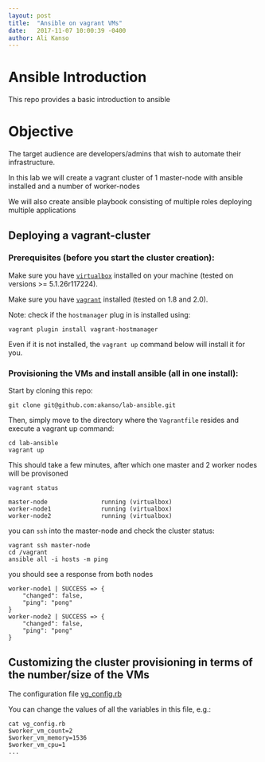 ```yaml
---
layout: post
title:  "Ansible on vagrant VMs"
date:   2017-11-07 10:00:39 -0400
author: Ali Kanso
---
```


# Ansible Introduction

This repo provides a basic introduction to ansible

# Objective

The target audience are developers/admins that wish to automate their infrastructure.

In this lab we will create a vagrant cluster of 1 master-node with ansible installed and a number of worker-nodes

We will also create ansible playbook consisting of multiple roles deploying multiple applications

## Deploying a vagrant-cluster 
### Prerequisites (before you start the cluster creation):

Make sure you have [`virtualbox`](https://www.virtualbox.org/wiki/Downloads) installed on your machine (tested on versions >= 5.1.26r117224).

Make sure you have [`vagrant`](https://www.vagrantup.com/downloads.html) installed (tested on 1.8 and 2.0).

Note: check if the `hostmanager` plug in is installed using:

`vagrant plugin install vagrant-hostmanager`

Even if it is not installed, the `vagrant up` command below will install it for you. 


### Provisioning the VMs and install ansible (all in one install):

Start by cloning this repo:

`git clone git@github.com:akanso/lab-ansible.git`

Then, simply move to the directory where the `Vagrantfile` resides and execute a vagrant up command:

```shell
cd lab-ansible
vagrant up
```

This should take a few minutes, after which one master and 2 worker nodes will be provisoned

```shell
vagrant status

master-node               running (virtualbox)
worker-node1              running (virtualbox)
worker-node2              running (virtualbox)
```

you can `ssh` into the master-node and check the cluster status:

```shell
vagrant ssh master-node
cd /vagrant
ansible all -i hosts -m ping
```

you should see a response from both nodes

```shell
worker-node1 | SUCCESS => {
    "changed": false,
    "ping": "pong"
}
worker-node2 | SUCCESS => {
    "changed": false,
    "ping": "pong"
}
```

## Customizing the cluster provisioning in terms of the number/size of the VMs

The configuration file [vg_config.rb](https://github.com/akanso/lab-ansible/blob/master/vg_config.rb)

You can change the values of all the variables in this file, e.g.:

```shell
cat vg_config.rb
$worker_vm_count=2
$worker_vm_memory=1536
$worker_vm_cpu=1
...
```
